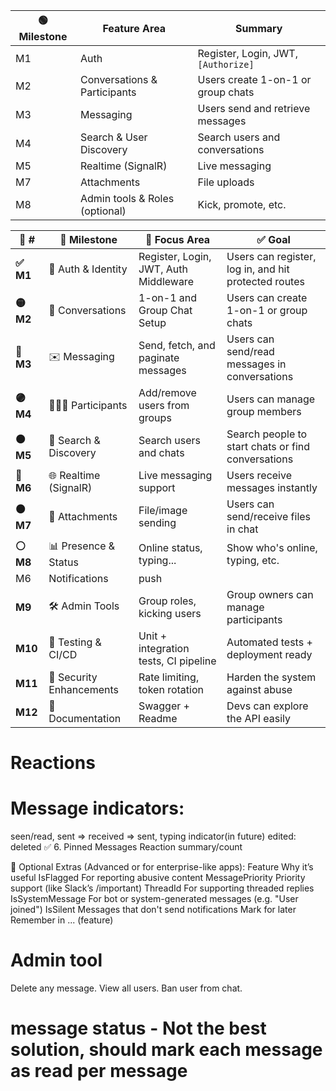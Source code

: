 | 🟢 Milestone | Feature Area                   | Summary                             |
| ------------ | ------------------------------ | ----------------------------------- |
|  M1         | Auth                           | Register, Login, JWT, `[Authorize]` |
|  M2        | Conversations & Participants   | Users create 1-on-1 or group chats  |
|  M3        | Messaging                      | Users send and retrieve messages    |
|  M4        | Search & User Discovery        | Search users and conversations      |
|  M5        | Realtime (SignalR)             | Live messaging                      |
|  M7        | Attachments                    | File uploads                        |
|  M8         | Admin tools & Roles (optional) | Kick, promote, etc.                 |


| 🔢 #      | 🧩 Milestone             | 🔧 Focus Area                         | ✅ Goal                                               |
|-----------| ------------------------ | ------------------------------------- | ---------------------------------------------------- |
| **✅ M1**  | 🔐 Auth & Identity       | Register, Login, JWT, Auth Middleware | Users can register, log in, and hit protected routes |
| **🟡 M2** | 💬 Conversations         | 1-on-1 and Group Chat Setup           | Users can create 1-on-1 or group chats               |
| **🔵 M3** | ✉️ Messaging             | Send, fetch, and paginate messages    | Users can send/read messages in conversations        |
| **🟣 M4** | 🧑‍🤝‍🧑 Participants    | Add/remove users from groups          | Users can manage group members                       |
| **🟠 M5** | 🔎 Search & Discovery    | Search users and chats                | Search people to start chats or find conversations   |
| **🔴 M6** | 🌐 Realtime (SignalR)    | Live messaging support                | Users receive messages instantly                     |
| **🟤 M7** | 📁 Attachments           | File/image sending                    | Users can send/receive files in chat                 |
| **⚪ M8**  | 📊 Presence & Status     | Online status, typing...              | Show who's online, typing, etc.                      |
|  M6        | Notifications  | push                 |
| **M9**    | 🛠️ Admin Tools          | Group roles, kicking users            | Group owners can manage participants                 |
| **M10**   | 🧪 Testing & CI/CD       | Unit + integration tests, CI pipeline | Automated tests + deployment ready                   |
| **M11**   | 🔐 Security Enhancements | Rate limiting, token rotation         | Harden the system against abuse                      |
| **M12**   | 📜 Documentation         | Swagger + Readme                      | Devs can explore the API easily                      |

# Reactions
# Message indicators:
seen/read,
sent => received => sent, 
typing indicator(in future)
edited:
deleted
✅ 6. Pinned Messages
Reaction summary/count


🧠 Optional Extras (Advanced or for enterprise-like apps):
Feature	Why it’s useful
IsFlagged	For reporting abusive content
MessagePriority	Priority support (like Slack’s /important)
ThreadId	For supporting threaded replies
IsSystemMessage	For bot or system-generated messages (e.g. "User joined")
IsSilent	Messages that don't send notifications
Mark for later
Remember in ... (feature)


# Admin tool
   Delete any message.
   View all users.
   Ban user from chat.
   

# message status - Not the best solution, should mark each message as read per message